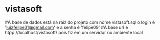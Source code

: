 # vistasoft
#A base de dados está na raiz do projeto com nome vistasoft.sql o login é 'luizfelipe31@gmail.com' e a senha é 'felipe09' 
#A base url é htpp://localhost/vistasoft/ pois fiz em um servidor no ambiente local 